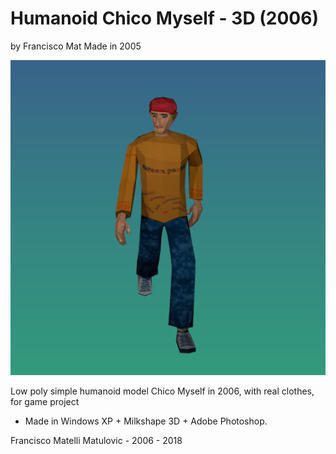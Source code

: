 # Humanoid Chico Myself - 3D (2006)
by Francisco Mat
Made in 2005

![Chico Myself - 3D](chico-3D.png)

Low poly simple humanoid model Chico Myself in 2006, with real clothes, for game project

* Made in Windows XP + Milkshape 3D + Adobe Photoshop.

Francisco Matelli Matulovic - 2006 - 2018